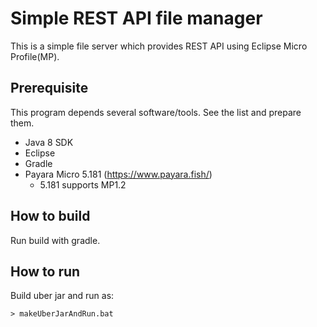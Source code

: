 # Simple REST API file manager

This is a simple file server which provides REST API using Eclipse Micro Profile(MP).


## Prerequisite

This program depends several software/tools. See the list and prepare them.

- Java 8 SDK
- Eclipse
- Gradle
- Payara Micro 5.181 (https://www.payara.fish/)
  - 5.181 supports MP1.2


## How to build

Run build with gradle.


## How to run

Build uber jar and run as:

```
> makeUberJarAndRun.bat
```
